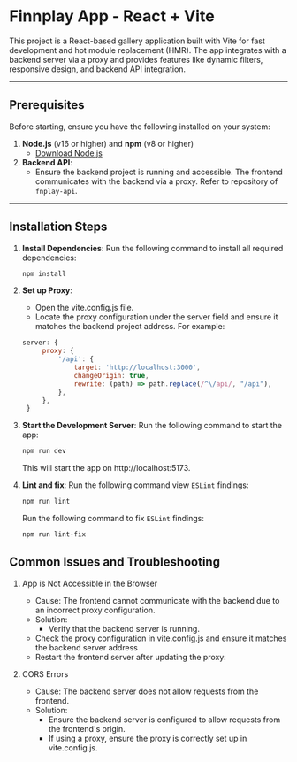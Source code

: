 # Finnplay App - React + Vite

This project is a React-based gallery application built with Vite for fast development and hot module replacement (HMR). The app integrates with a backend server via a proxy and provides features like dynamic filters, responsive design, and backend API integration.

---

## Prerequisites

Before starting, ensure you have the following installed on your system:

1. **Node.js** (v16 or higher) and **npm** (v8 or higher)
   - [Download Node.js](https://nodejs.org/)
2. **Backend API**:
   - Ensure the backend project is running and accessible. The frontend communicates with the backend via a proxy. Refer to repository  of `fnplay-api`.

---

## Installation Steps

1. **Install Dependencies**: Run the following command to install all required dependencies:
   ```bash
   npm install
   ```
2. **Set up Proxy**:
   - Open the vite.config.js file.
   - Locate the proxy configuration under the server field and ensure it matches the backend project address. For example:
   ```javascript
   server: {
        proxy: {
            '/api': {
                target: 'http://localhost:3000',
                changeOrigin: true,
                rewrite: (path) => path.replace(/^\/api/, "/api"),
            },
        },
    }
   ```
3. **Start the Development Server**: Run the following command to start the app:
   ```bash
   npm run dev
   ```
   This will start the app on http://localhost:5173.

4. **Lint and fix**: 
   Run the following command view `ESLint` findings:
   ```bash
   npm run lint
   ```
   Run the following command to fix `ESLint` findings:
   ```bash
   npm run lint-fix
   ```

## Common Issues and Troubleshooting

1. App is Not Accessible in the Browser
   - Cause: The frontend cannot communicate with the backend due to an incorrect proxy configuration.
   - Solution:
     - Verify that the backend server is running.
    - Check the proxy configuration in vite.config.js and ensure it matches the backend server address
    - Restart the frontend server after updating the proxy:

2. CORS Errors
   - Cause: The backend server does not allow requests from the frontend.
   - Solution:
     - Ensure the backend server is configured to allow requests from the frontend's origin.
     - If using a proxy, ensure the proxy is correctly set up in vite.config.js.